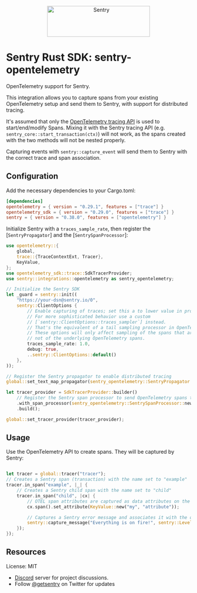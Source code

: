 <p align="center">
  <a href="https://sentry.io/?utm_source=github&utm_medium=logo" target="_blank">
    <img src="https://sentry-brand.storage.googleapis.com/sentry-wordmark-dark-280x84.png" alt="Sentry" width="280" height="84">
  </a>
</p>

# Sentry Rust SDK: sentry-opentelemetry

OpenTelemetry support for Sentry.

This integration allows you to capture spans from your existing OpenTelemetry setup and send
them to Sentry, with support for distributed tracing.

It's assumed that only the [OpenTelemetry tracing
API](https://opentelemetry.io/docs/specs/otel/trace/api/) is used to start/end/modify Spans.
Mixing it with the Sentry tracing API (e.g. `sentry_core::start_transaction(ctx)`) will not
work, as the spans created with the two methods will not be nested properly.

Capturing events with `sentry::capture_event` will send them to Sentry with the correct
trace and span association.

## Configuration

Add the necessary dependencies to your Cargo.toml:

```toml
[dependencies]
opentelemetry = { version = "0.29.1", features = ["trace"] }
opentelemetry_sdk = { version = "0.29.0", features = ["trace"] }
sentry = { version = "0.38.0", features = ["opentelemetry"] }
```

Initialize Sentry with a `traces_sample_rate`, then register the [`SentryPropagator`] and the
[`SentrySpanProcessor`]:

```rust
use opentelemetry::{
    global,
    trace::{TraceContextExt, Tracer},
    KeyValue,
};
use opentelemetry_sdk::trace::SdkTracerProvider;
use sentry::integrations::opentelemetry as sentry_opentelemetry;

// Initialize the Sentry SDK
let _guard = sentry::init((
    "https://your-dsn@sentry.io/0",
    sentry::ClientOptions {
        // Enable capturing of traces; set this a to lower value in production.
        // For more sophisticated behavior use a custom
        // [`sentry::ClientOptions::traces_sampler`] instead.
        // That's the equivalent of a tail sampling processor in OpenTelemetry.
        // These options will only affect sampling of the spans that are sent to Sentry,
        // not of the underlying OpenTelemetry spans.
        traces_sample_rate: 1.0,
        debug: true,
        ..sentry::ClientOptions::default()
    },
));

// Register the Sentry propagator to enable distributed tracing
global::set_text_map_propagator(sentry_opentelemetry::SentryPropagator::new());

let tracer_provider = SdkTracerProvider::builder()
    // Register the Sentry span processor to send OpenTelemetry spans to Sentry
    .with_span_processor(sentry_opentelemetry::SentrySpanProcessor::new())
    .build();

global::set_tracer_provider(tracer_provider);
```

## Usage

Use the OpenTelemetry API to create spans. They will be captured by Sentry:

```rust

let tracer = global::tracer("tracer");
// Creates a Sentry span (transaction) with the name set to "example"
tracer.in_span("example", |_| {
    // Creates a Sentry child span with the name set to "child"
    tracer.in_span("child", |cx| {
        // OTEL span attributes are captured as data attributes on the Sentry span
        cx.span().set_attribute(KeyValue::new("my", "attribute"));

        // Captures a Sentry error message and associates it with the ongoing child span
        sentry::capture_message("Everything is on fire!", sentry::Level::Error);
    });
});
```

## Resources

License: MIT

- [Discord](https://discord.gg/ez5KZN7) server for project discussions.
- Follow [@getsentry](https://twitter.com/getsentry) on Twitter for updates
